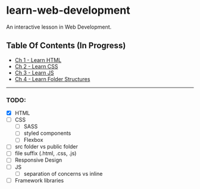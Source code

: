 # learn-web-development
An interactive lesson in Web Development.

## Table Of Contents (In Progress)
- [Ch 1     - Learn HTML](https://github.com/Havimaki/learn-web-development/tree/1-html)
- [Ch 2     - Learn CSS](https://github.com/Havimaki/learn-web-development/tree/2-css)
- [Ch 3     - Learn JS](https://github.com/Havimaki/learn-web-development/tree/3-js)
- [Ch 4     - Learn Folder Structures](https://github.com/Havimaki/learn-web-development/tree/4-file-structure)

---

### TODO:
- [x] HTML
- [ ] CSS
  - [ ] SASS
  - [ ] styled components
  - [ ] Flexbox
- [ ] src folder vs public folder
- [ ] file suffix (.html, .css, .js)
- [ ] Responsive Design  
- [ ] JS
  - [ ] separation of concerns vs inline
- [ ] Framework libraries
